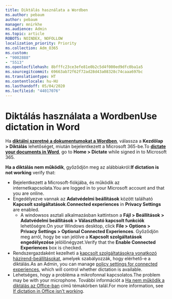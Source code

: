 ```yaml
---
title: Diktálás használata a Wordben
ms.author: pebaum
author: pebaum
manager: mnirkhe
ms.audience: Admin
ms.topic: article
ROBOTS: NOINDEX, NOFOLLOW
localization_priority: Priority
ms.collection: Adm_O365
ms.custom:
- "9002888"
- "5513"
ms.openlocfilehash: 8bfffc23ce3efe81e0b2c5d4f000ed9dfc0ba1a5
ms.sourcegitcommit: 69663ab72f62f72ad28d43a08328c74caaa697bc
ms.translationtype: HT
ms.contentlocale: hu-HU
ms.lasthandoff: 05/04/2020
ms.locfileid: "44017076"
---
```

# <a name="use-dictation-in-word"></a><span data-ttu-id="6336e-102">Diktálás használata a Wordben</span><span class="sxs-lookup"><span data-stu-id="6336e-102">Use dictation in Word</span></span>

<span data-ttu-id="6336e-103">Ha **[diktálni szeretné a dokumentumokat a Wordben](https://support.office.com/article/dictate-your-documents-in-word-3876e05f-3fcc-418f-b8ab-db7ce0d11d3c)**, válassza a **Kezdőlap > Diktálás** lehetőséget, miután bejelentkezett a Microsoft 365-be.</span><span class="sxs-lookup"><span data-stu-id="6336e-103">To **[dictate your documents in Word](https://support.office.com/article/dictate-your-documents-in-word-3876e05f-3fcc-418f-b8ab-db7ce0d11d3c)**, go to **Home > Dictate** while signed in to Microsoft 365.</span></span>

<span data-ttu-id="6336e-104">**Ha a diktálás nem működik**, győződjön meg az alábbiakról:</span><span class="sxs-lookup"><span data-stu-id="6336e-104">**If dictation is not working** verify that:</span></span>

- <span data-ttu-id="6336e-105">Bejelentkezett a Microsoft-fiókjába, és működik az internetkapcsolata.</span><span class="sxs-lookup"><span data-stu-id="6336e-105">You are logged in to your Microsoft account and that you are online.</span></span>
- <span data-ttu-id="6336e-106">Engedélyezve vannak az **Adatvédelmi beállítások** között található **Kapcsolt szolgáltatások**.</span><span class="sxs-lookup"><span data-stu-id="6336e-106">**Connected experiences** in **Privacy Settings** are enabled.</span></span> 
    - <span data-ttu-id="6336e-107">A windowsos asztali alkalmazásban kattintson a **Fájl > Beállítások > Adatvédelmi beállítások > Választható kapcsolt funkciók** lehetőségre.</span><span class="sxs-lookup"><span data-stu-id="6336e-107">On your Windows desktop, click **File > Options > Privacy Settings > Optional Connected Experiences**.</span></span> <span data-ttu-id="6336e-108">Győződjön meg arról, hogy be van jelölve a **Kapcsolt szolgáltatások engedélyezése** jelölőnégyzet.</span><span class="sxs-lookup"><span data-stu-id="6336e-108">Verify that the **Enable Connected Experiences** box is checked.</span></span>
- <span data-ttu-id="6336e-109">Rendszergazdaként kezelheti a [kapcsolt szolgáltatásokra vonatkozó házirend-beállításokat](https://docs.microsoft.com/deployoffice/privacy/manage-privacy-controls#policy-settings-for-connected-experiences), amelyek szabályozzák, hogy elérhető-e a diktálás.</span><span class="sxs-lookup"><span data-stu-id="6336e-109">As an Admin, you can manage [policy settings for connected experiences](https://docs.microsoft.com/deployoffice/privacy/manage-privacy-controls#policy-settings-for-connected-experiences), which will control whether dictation is available.</span></span>
- <span data-ttu-id="6336e-110">Lehetséges, hogy a probléma a mikrofonnal kapcsolatos.</span><span class="sxs-lookup"><span data-stu-id="6336e-110">The problem may be with your microphone.</span></span> <span data-ttu-id="6336e-111">További információt a [Ha nem működik a diktálás az Office-ban](https://support.office.com/article/If-dictation-in-Office-isn-t-working-3a740b4a-19d5-461c-b59a-d82172707fd4#OfficeVersion=Web) című témakörben talál.</span><span class="sxs-lookup"><span data-stu-id="6336e-111">For more information, see [If dictation in Office isn't working](https://support.office.com/article/If-dictation-in-Office-isn-t-working-3a740b4a-19d5-461c-b59a-d82172707fd4#OfficeVersion=Web).</span></span>
